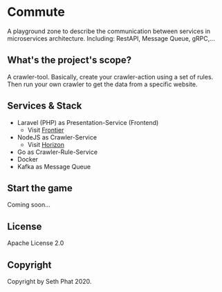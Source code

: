 # Commute

A playground zone to describe the communication between services in microservices architecture. Including: RestAPI, Message Queue, gRPC,...

## What's the project's scope?

A crawler-tool. Basically, create your crawler-action using a set of rules. Then run your own crawler to get the data from a specific website.

## Services & Stack
- Laravel (PHP) as Presentation-Service (Frontend)
    - Visit [Frontier](./frontier)
- NodeJS as Crawler-Service
    - Visit [Horizon](./horizon)
- Go as Crawler-Rule-Service
- Docker
- Kafka as Message Queue

## Start the game
Coming soon...

## License
Apache License 2.0

## Copyright
Copyright by Seth Phat 2020.
